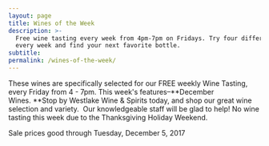 ```yaml
---
layout: page
title: Wines of the Week
description: >-
  Free wine tasting every week from 4pm-7pm on Fridays. Try four different wines
  every week and find your next favorite bottle.
subtitle:
permalink: /wines-of-the-week/
---
```



These wines are specifically selected for our FREE weekly Wine Tasting, every Friday from 4 - 7pm. This week's features–**December Wines.&nbsp;**Stop by Westlake Wine & Spirits today, and shop our great wine selection and variety. &nbsp;Our knowledgeable staff will be glad to help! No wine tasting this week due to the Thanksgiving Holiday Weekend.

Sale prices good through Tuesday, December 5, 2017

&nbsp;